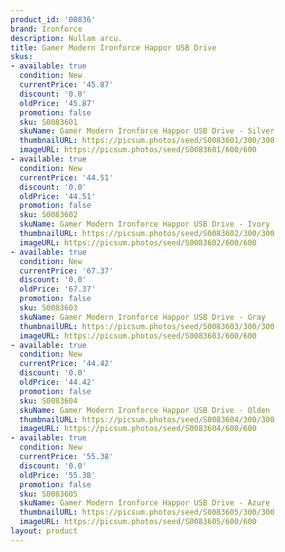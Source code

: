 ```yaml
---
product_id: '00836'
brand: Ironforce
description: Nullam arcu.
title: Gamer Modern Ironforce Happor USB Drive
skus:
- available: true
  condition: New
  currentPrice: '45.87'
  discount: '0.0'
  oldPrice: '45.87'
  promotion: false
  sku: S0083601
  skuName: Gamer Modern Ironforce Happor USB Drive - Silver
  thumbnailURL: https://picsum.photos/seed/S0083601/300/300
  imageURL: https://picsum.photos/seed/S0083601/600/600
- available: true
  condition: New
  currentPrice: '44.51'
  discount: '0.0'
  oldPrice: '44.51'
  promotion: false
  sku: S0083602
  skuName: Gamer Modern Ironforce Happor USB Drive - Ivory
  thumbnailURL: https://picsum.photos/seed/S0083602/300/300
  imageURL: https://picsum.photos/seed/S0083602/600/600
- available: true
  condition: New
  currentPrice: '67.37'
  discount: '0.0'
  oldPrice: '67.37'
  promotion: false
  sku: S0083603
  skuName: Gamer Modern Ironforce Happor USB Drive - Gray
  thumbnailURL: https://picsum.photos/seed/S0083603/300/300
  imageURL: https://picsum.photos/seed/S0083603/600/600
- available: true
  condition: New
  currentPrice: '44.42'
  discount: '0.0'
  oldPrice: '44.42'
  promotion: false
  sku: S0083604
  skuName: Gamer Modern Ironforce Happor USB Drive - Olden
  thumbnailURL: https://picsum.photos/seed/S0083604/300/300
  imageURL: https://picsum.photos/seed/S0083604/600/600
- available: true
  condition: New
  currentPrice: '55.38'
  discount: '0.0'
  oldPrice: '55.38'
  promotion: false
  sku: S0083605
  skuName: Gamer Modern Ironforce Happor USB Drive - Azure
  thumbnailURL: https://picsum.photos/seed/S0083605/300/300
  imageURL: https://picsum.photos/seed/S0083605/600/600
layout: product
---
```

